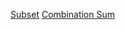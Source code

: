 [Subset](https://leetcode.com/problems/subsets/)
[Combination Sum](https://leetcode.com/problems/combination-sum/)
